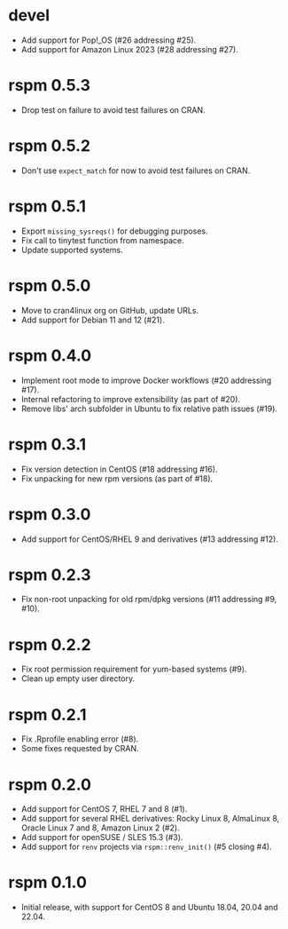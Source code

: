 # devel

- Add support for Pop!_OS (#26 addressing #25).
- Add support for Amazon Linux 2023 (#28 addressing #27).

# rspm 0.5.3

- Drop test on failure to avoid test failures on CRAN.

# rspm 0.5.2

- Don't use `expect_match` for now to avoid test failures on CRAN.

# rspm 0.5.1

- Export `missing_sysreqs()` for debugging purposes.
- Fix call to tinytest function from namespace.
- Update supported systems.

# rspm 0.5.0

- Move to cran4linux org on GitHub, update URLs.
- Add support for Debian 11 and 12 (#21).

# rspm 0.4.0

- Implement root mode to improve Docker workflows (#20 addressing #17).
- Internal refactoring to improve extensibility (as part of #20).
- Remove libs' arch subfolder in Ubuntu to fix relative path issues (#19).

# rspm 0.3.1

- Fix version detection in CentOS (#18 addressing #16).
- Fix unpacking for new rpm versions (as part of #18).

# rspm 0.3.0

- Add support for CentOS/RHEL 9 and derivatives (#13 addressing #12).

# rspm 0.2.3

- Fix non-root unpacking for old rpm/dpkg versions (#11 addressing #9, #10).

# rspm 0.2.2

- Fix root permission requirement for yum-based systems (#9).
- Clean up empty user directory.

# rspm 0.2.1

- Fix .Rprofile enabling error (#8).
- Some fixes requested by CRAN.

# rspm 0.2.0

- Add support for CentOS 7, RHEL 7 and 8 (#1).
- Add support for several RHEL derivatives: Rocky Linux 8, AlmaLinux 8,
  Oracle Linux 7 and 8, Amazon Linux 2 (#2).
- Add support for openSUSE / SLES 15.3 (#3).
- Add support for `renv` projects via `rspm::renv_init()` (#5 closing #4).

# rspm 0.1.0

- Initial release, with support for CentOS 8 and Ubuntu 18.04, 20.04 and 22.04.
